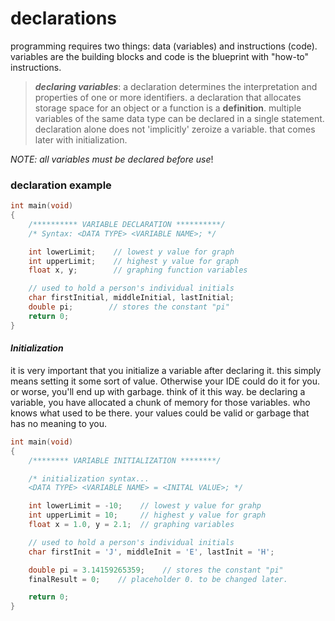 # declarations

programming requires two things: data (variables) and instructions (code). variables are the building blocks and code is the blueprint with "how-to" instructions.

>***declaring variables***: 
a declaration determines the interpretation and properties of one or more identifiers. a declaration that allocates storage space for an object or a function is a **definition**. multiple variables of the same data type can be declared in a single statement. declaration alone does not 'implicitly' zeroize a variable. that comes later with initialization.

*NOTE: all variables must be declared before use*! 

### declaration example

```c
int main(void)
{
    /********** VARIABLE DECLARATION **********/
    /* Syntax: <DATA TYPE> <VARIABLE NAME>; */

    int lowerLimit;    // lowest y value for graph
    int upperLimit;    // highest y value for graph
    float x, y;        // graphing function variables

    // used to hold a person's individual initials
    char firstInitial, middleInitial, lastInitial;
    double pi;        // stores the constant "pi"
    return 0;
}
```

#### *Initialization*

it is very important that you initialize a variable after declaring it. this simply means setting it some sort of value. Otherwise your IDE could do it for you. or worse, you'll end up with garbage. think of it this way. be declaring a variable, you have allocated a chunk of memory for those variables. who knows what used to be there. your values could be valid or garbage that has no meaning to you.

```c
int main(void)
{
    /******** VARIABLE INITIALIZATION ********/

    /* initialization syntax...
    <DATA TYPE> <VARIABLE NAME> = <INITAL VALUE>; */

    int lowerLimit = -10;    // lowest y value for grahp
    int upperLimit = 10;     // highest y value for graph
    float x = 1.0, y = 2.1;  // graphing variables 

    // used to hold a person's individual initials
    char firstInit = 'J', middleInit = 'E', lastInit = 'H';

    double pi = 3.14159265359;    // stores the constant "pi"
    finalResult = 0;    // placeholder 0. to be changed later.

    return 0;
}
```
